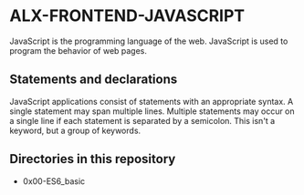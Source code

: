 # ALX-FRONTEND-JAVASCRIPT

JavaScript is the programming language of the web.
JavaScript is used to program the behavior of web pages.

## Statements and declarations

JavaScript applications consist of statements with an appropriate syntax. A single statement may span multiple lines. Multiple statements may occur on a single line if each statement is separated by a semicolon. This isn't a keyword, but a group of keywords.

## Directories in this repository
- 0x00-ES6_basic
